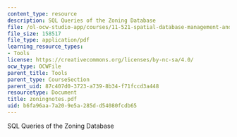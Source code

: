 ```yaml
---
content_type: resource
description: SQL Queries of the Zoning Database
file: /ol-ocw-studio-app/courses/11-521-spatial-database-management-and-advanced-geographic-information-systems-spring-2003/b6fa96aa7a209e5a285dd54080fcdb65_zoningnotes.pdf
file_size: 158517
file_type: application/pdf
learning_resource_types:
- Tools
license: https://creativecommons.org/licenses/by-nc-sa/4.0/
ocw_type: OCWFile
parent_title: Tools
parent_type: CourseSection
parent_uid: 87c407d0-3723-a739-8b34-f71fccd3a448
resourcetype: Document
title: zoningnotes.pdf
uid: b6fa96aa-7a20-9e5a-285d-d54080fcdb65
---
```

SQL Queries of the Zoning Database